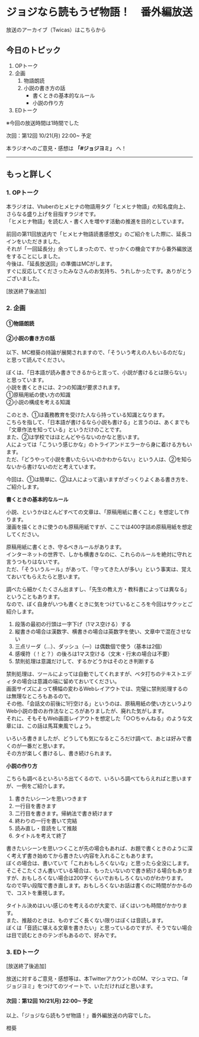 # ジョジなら読もうぜ物語！　番外編放送

放送のアーカイブ（Twicas）はこちらから

## 今日のトピック
1. OPトーク
1. 企画
    1. 物語朗読
    1. 小説の書き方の話
        - 書くときの基本的なルール
        - 小説の作り方
1. EDトーク

※今回の放送時間は1時間でした

次回：第12回 10/21(月) 22:00~ 予定

本ラジオへのご意見・感想は **「#ジョジヨミ」** へ！

---

## もっと詳しく
### 1. OPトーク

本ラジオは、Vtuberのヒメヒナの物語用タグ「ヒメヒナ物語」の知名度向上、さらなる盛り上げを目指すラジオです。  
「ヒメヒナ物語」を読む人・書く人を増やす活動の推進を目的としています。  

前回の第11回放送内で「ヒメヒナ物語読書感想文」のご紹介をした際に、延長コインをいただきました。  
それが「一回延長分」余ってしまったので、せっかくの機会ですから番外編放送をすることにしました。  
今後は、「延長放送回」の準備はMCがします。  
すぐに反応してくださったみなさんのお気持ち、うれしかったです。ありがとうございました。

[放送終了後追加]

### 2. 企画

#### ①物語朗読

#### ②小説の書き方の話

以下、MC橙葵の持論が展開されますので、「そういう考えの人もいるのだな」と思って読んでください。

ぼくは、「日本語が読み書きできるからと言って、小説が書けるとは限らない」と思っています。  
小説を書くときには、2つの知識が要求されます。  
①原稿用紙の使い方の知識  
②小説の構成を考える知識

このとき、①は義務教育を受けた人なら持っている知識となります。  
こちらを指して、「日本語が書けるなら小説も書ける」と言うのは、あくまでも「文章作法を知っている」というだけのことです。  
また、②は学校ではほとんどやらないのかなと思います。  
人によっては「こういう感じかな」のトライアンドエラーから身に着ける方もいます。  
ただ、「どうやって小説を書いたらいいのかわからない」という人は、②を知らないから書けないのだと考えています。  

今回は、①は簡単に、②は人によって違いますがざっくりよくある書き方を、ご紹介します。  

**書くときの基本的なルール**

小説、というかほとんどすべての文章は、「原稿用紙に書くこと」を想定して作ります。  
漫画を描くときに使うのも原稿用紙ですが、ここでは400字詰め原稿用紙を想定してください。  

原稿用紙に書くとき、守るべきルールがあります。  
インターネットの世界で、しかも横書きなのに、これらのルールを絶対に守れと言うつもりはないです。  
ただ、「そういうルール」があって、「守ってきた人が多い」という事実は、覚えておいてもらえたらと思います。  

調べたら細かくたくさん出ますし、「先生の教え方・教科書によっては異なる」ということもあります。  
なので、ぼく自身がいつも書くときに気をつけているところを今回はサクッとご紹介します。  

1. 段落の最初の行頭は一字下げ（1マス空ける）する
1. 縦書きの場合は漢数字、横書きの場合は英数字を使い、文章中で混在させない
1. 三点リーダ（…）、ダッシュ（―）は偶数個で使う（基本は2個）
1. 感嘆符（！と？）の後ろは1マス空ける（文末・行末の場合は不要）
1. 禁則処理は意識だけして、するかどうかはそのとき判断する

禁則処理は、ツールによっては自動でしてくれますが、ベタ打ちのテキストエディタの場合は意識の端に留めておいてください。  
画面サイズによって横幅の変わるWebレイアウトでは、完璧に禁則処理するのは無理なところもあるので。  
その他、「会話文の前後に1行空ける」というのは、原稿用紙の使い方というよりWeb小説の昔のお作法なところがありましたが、廃れた気がします。  
それに、そもそもWeb画面レイアウトを想定した「○○ちゃんねる」のような文章には、この話は馬耳東風でしょう。  

いろいろ書きましたが、どうしても気になるところだけ調べて、あとは好みで書くのが一番だと思います。  
その方が楽しく書けるし、書き続けられます。  

**小説の作り方**

こちらも調べるといろいろ出てくるので、いろいろ調べてもらえればと思いますが、一例をご紹介します。  

1. 書きたいシーンを思いつきます
1. 一行目を書きます
1. 二行目を書きます。帰納法で書き続けます
1. 終わりの一行を書いて完結
1. 読み直し・音読をして推敲
1. タイトルを考えて終了

書きたいシーンを思いつくことが先の場合もあれば、お題で書くときのように深く考えず書き始めてから書きたい内容を入れることもあります。  
ぼくの場合は、書いていて「これおもしろくないな」と思ったら全没にします。  
そこそこたくさん書いている場合は、もったいないので書き続ける場合もありますが、おもしろくない場合は200字くらいでおもしろくないのがわかります。  
なので早い段階で書き直します。おもしろくないお話は書くのに時間がかかるので、コストを重視します。  

タイトル決めはいい感じのを考えるのが大変で、ぼくはいつも時間がかかります。  
また、推敲のときは、ものすごく長くない限りはぼくは音読します。  
ぼくは「音読に堪える文章を書きたい」と思っているのですが、そうでない場合は目で読むときのテンポもあるので、好みです。

### 3. EDトーク

[放送終了後追加]

放送に対するご意見・感想等は、本TwitterアカウントのDM、マシュマロ、「#ジョジヨミ」をつけてのツイートで、いただければと思います。

#### 次回：第12回 10/21(月) 22:00~ 予定

以上、「ジョジなら読もうぜ物語！」番外編放送の内容でした。

橙葵
